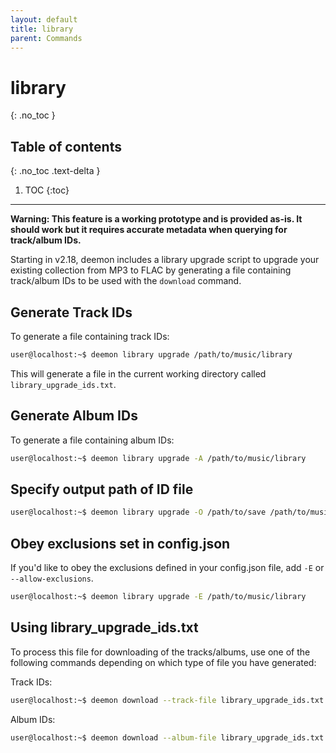 ```yaml
---
layout: default
title: library
parent: Commands
---
```


# library
{: .no_toc }

## Table of contents
{: .no_toc .text-delta }

1. TOC
{:toc}

---
**Warning: This feature is a working prototype and is provided as-is. It should work but it requires accurate metadata when querying for track/album IDs.**

Starting in v2.18, deemon includes a library upgrade script to upgrade your existing collection from MP3 to FLAC by generating a file containing track/album IDs to be used with the `download` command.

## Generate Track IDs
To generate a file containing track IDs:

```bash
user@localhost:~$ deemon library upgrade /path/to/music/library
```

This will generate a file in the current working directory called `library_upgrade_ids.txt`.

## Generate Album IDs
To generate a file containing album IDs:

```bash
user@localhost:~$ deemon library upgrade -A /path/to/music/library
```

## Specify output path of ID file

```bash
user@localhost:~$ deemon library upgrade -O /path/to/save /path/to/music/library
```

## Obey exclusions set in config.json
If you'd like to obey the exclusions defined in your config.json file, add `-E` or `--allow-exclusions`.

```bash
user@localhost:~$ deemon library upgrade -E /path/to/music/library
```

## Using library_upgrade_ids.txt
To process this file for downloading of the tracks/albums, use one of the following commands depending on which type of file you have generated:

Track IDs:
```bash
user@localhost:~$ deemon download --track-file library_upgrade_ids.txt
```

Album IDs:
```bash
user@localhost:~$ deemon download --album-file library_upgrade_ids.txt
```